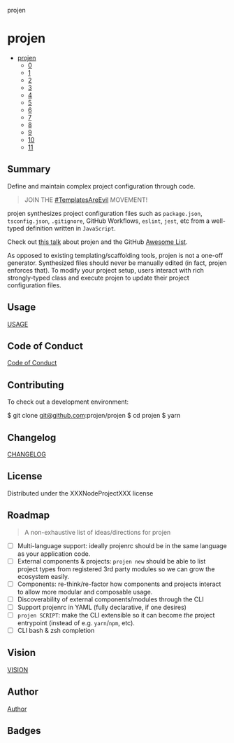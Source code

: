 projen

# projen
- [projen](#projen)
  - [0](#0)
  - [1](#1)
  - [2](#2)
  - [3](#3)
  - [4](#4)
  - [5](#5)
  - [6](#6)
  - [7](#7)
  - [8](#8)
  - [9](#9)
  - [10](#10)
  - [11](#11)

## Summary

Define and maintain complex project configuration through code.

> JOIN THE [#TemplatesAreEvil](https://twitter.com/hashtag/templatesareevil) MOVEMENT!

projen synthesizes project configuration files such as `package.json`,
`tsconfig.json`, `.gitignore`, GitHub Workflows, `eslint`, `jest`, etc from a
well-typed definition written in `JavaScript`.

Check out [this talk](https://www.youtube.com/watch?v=SOWMPzXtTCw&feature=youtu.be) about projen and the GitHub [Awesome List](https://github.com/p6m7g8/awesome-projen/blob/main/readme.md).

As opposed to existing templating/scaffolding tools, projen is not a one-off
generator. Synthesized files should never be manually edited (in fact, projen
enforces that). To modify your project setup, users interact with rich
strongly-typed class and execute projen to update their project configuration
files.

## Usage

[USAGE](undefined)


## Code of Conduct

[Code of Conduct](CODE_OF_CONDUCT.md)


## Contributing

To check out a development environment:

$ git clone git@github.com:projen/projen
$ cd projen
$ yarn

## Changelog

[CHANGELOG](CHANGELOG.md)

## License

Distributed under the XXXNodeProjectXXX license

## Roadmap

> A non-exhaustive list of ideas/directions for projen

- [ ] Multi-language support: ideally projenrc should be in the same language as your application code.
- [ ] External components & projects: `projen new` should be able to list project types from registered 3rd party modules so we can grow the ecosystem easily.
- [ ] Components: re-think/re-factor how components and projects interact to allow more modular and composable usage.
- [ ] Discoverability of external components/modules through the CLI
- [ ] Support projenrc in YAML (fully declarative, if one desires)
- [ ] `projen SCRIPT`: make the CLI extensible so it can become _the_ project entrypoint (instead of e.g. `yarn`/`npm`, etc).
- [ ] CLI bash & zsh completion

## Vision

[VISION](VISION.md)


## Author

[Author](AUTHOR.md)


## Badges



